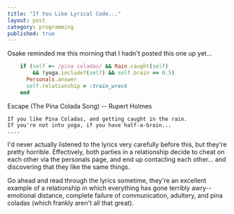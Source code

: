 ```yaml
---
title: "If You Like Lyrical Code..."
layout: post
category: programming
published: true
---
```

Osake reminded me this morning that I hadn't posted this one up yet...

``` ruby
    if (self =~ /pina coladas/ && Rain.caught(self)
        && !yoga.include?(self) && self.brain == 0.5)
      Personals.answer
      self.relationship = :train_wreck
    end
```
<!-- more -->

Escape (The Pina Colada Song) -- Rupert Holmes

    If you like Pina Coladas, and getting caught in the rain.
    If you're not into yoga, if you have half-a-brain...
    ....

I'd never actually listened to the lyrics very carefully before this, but they're pretty horrible.  Effectively, both parties in a relationship decide to cheat on each other via the personals page, and end up contacting each other... and discovering that they like the same things.

Go ahead and read through the lyrics sometime, they're an excellent example of a relationship in which everything has gone terribly awry-- emotional distance, complete failure of communication, adultery, and pina coladas (which frankly aren't all that great).


